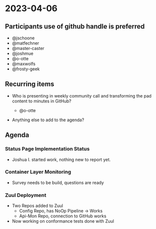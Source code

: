 # 2023-04-06
## Participants  use of github handle is preferred
- @jschoone
- @matfechner
- @master-caster
- @joshmue
- @o-otte
- @maxwolfs
- @frosty-geek

## Recurring items
* Who is presenting in weekly community call and transforming the pad content to minutes in GitHub?
    * @o-otte

* Anything else to add to the agenda?

## Agenda

### Status Page Implementation Status
* Joshua I. started work, nothing new to report yet.

### Container Layer Monitoring
* Survey needs to be build, questions are ready

### Zuul Deployment
* Two Repos added to Zuul
    * Config Repo, has NoOp Pipeline -> Works
    * Api-Mon Repo, connection to GitHub works
* Now working on conformance tests done with Zuul
